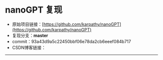 # nanoGPT 复现

* 原始项目链接：[https://github.com/karpathy/nanoGPT](https://github.com/karpathy/nanoGPT)
* 复现分支：**master**
* commit：93a43d9a5c22450bbf06e78da2cb6eeef084b717
* CSDN博客链接：[]()

----
